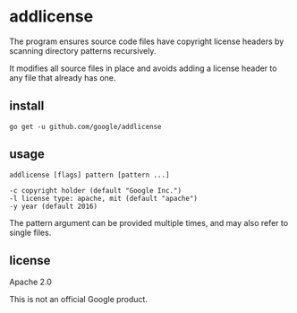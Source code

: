 # addlicense

The program ensures source code files have copyright license headers
by scanning directory patterns recursively.

It modifies all source files in place and avoids adding a license header
to any file that already has one.

## install

    go get -u github.com/google/addlicense

## usage

    addlicense [flags] pattern [pattern ...]
    
    -c copyright holder (default "Google Inc.")
    -l license type: apache, mit (default "apache")
    -y year (default 2016)

The pattern argument can be provided multiple times, and may also refer
to single files.

## license

Apache 2.0

This is not an official Google product.
